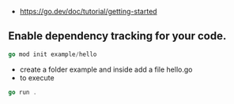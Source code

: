 - https://go.dev/doc/tutorial/getting-started
## Enable dependency tracking for your code.

```go
go mod init example/hello
```
 - create a folder example and inside add a file hello.go
- to execute
```go
go run .
```